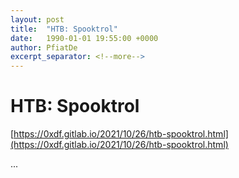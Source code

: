 ```yaml
---
layout: post
title:  "HTB: Spooktrol"
date:   1990-01-01 19:55:00 +0000
author: PfiatDe
excerpt_separator: <!--more-->
---
```


# HTB: Spooktrol

[https://0xdf.gitlab.io/2021/10/26/htb-spooktrol.html](https://0xdf.gitlab.io/2021/10/26/htb-spooktrol.html)

...
<!--more-->
